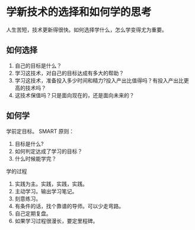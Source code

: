 # 学新技术的选择和如何学的思考
人生苦短，技术更新得很快。如何选择学什么，怎么学变得尤为重要。

## 如何选择
1. 自己的目标是什么？
2. 学习这技术，对自己的目标达成有多大的帮助？
3. 学习这技术，准备投入多少时间和精力?投入产出比值得吗？有投入产出比更高的技术吗？
4. 这技术保值吗？只是面向现在的，还是面向未来的？

## 如何学
学前定目标。 SMART 原则：
1. 目标是什么?
2. 如何判定达成了学习的目标？
3. 什么时候能学完？

学的过程
1. 实践为主。实践，实践，实践。
2. 主动学习。输出学习笔记。
3. 刻意练习。
  1. 有条件的话，找个靠谱的导师。可以少走弯路。
  2. 自己定期复盘。
4. 如果学习过程很漫长，要定里程碑。
